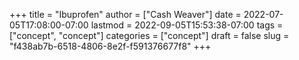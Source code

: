 +++
title = "Ibuprofen"
author = ["Cash Weaver"]
date = 2022-07-05T17:08:00-07:00
lastmod = 2022-09-05T15:53:38-07:00
tags = ["concept", "concept"]
categories = ["concept"]
draft = false
slug = "f438ab7b-6518-4806-8e2f-f591376677f8"
+++
